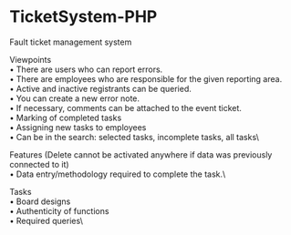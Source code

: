 # TicketSystem-PHP

Fault ticket management system

Viewpoints \
• There are users who can report errors.\
• There are employees who are responsible for the given reporting area.\
• Active and inactive registrants can be queried.\
• You can create a new error note.\
• If necessary, comments can be attached to the event ticket.\
• Marking of completed tasks\
• Assigning new tasks to employees\
• Can be in the search: selected tasks, incomplete tasks, all tasks\


Features (Delete cannot be activated anywhere if data was previously connected to it)\
• Data entry/methodology required to complete the task.\


Tasks\
• Board designs\
• Authenticity of functions\
• Required queries\
